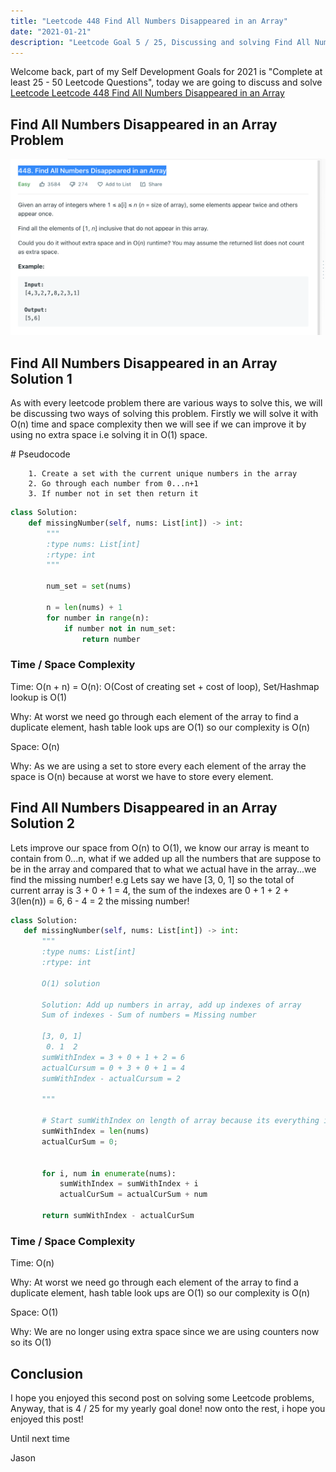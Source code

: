 ```yaml
---
title: "Leetcode 448 Find All Numbers Disappeared in an Array"
date: "2021-01-21"
description: "Leetcode Goal 5 / 25, Discussing and solving Find All Numbers Disappeared in an Array"
---
```


Welcome back, part of my Self Development Goals for 2021 is "Complete at least 25 - 50 Leetcode Questions", today we are going to discuss and solve [Leetcode Leetcode 448 Find All Numbers Disappeared in an Array](https://leetcode.com/problems/find-all-numbers-disappeared-in-an-array)

## Find All Numbers Disappeared in an Array Problem

![Find All Numbers Disappeared in an ArrayProblem](./images/all-missing-numbers.png)

## Find All Numbers Disappeared in an Array Solution 1

As with every leetcode problem there are various ways to solve this, we will be discussing two ways of solving this problem. Firstly we will solve it with O(n) time and space complexity then we will see if we can improve it by using no extra space i.e solving it in O(1) space.

\# Pseudocode

```
    1. Create a set with the current unique numbers in the array
    2. Go through each number from 0...n+1
    3. If number not in set then return it
```

```py
class Solution:
    def missingNumber(self, nums: List[int]) -> int:
        """
        :type nums: List[int]
        :rtype: int
        """

        num_set = set(nums)

        n = len(nums) + 1
        for number in range(n):
            if number not in num_set:
                return number

```

### Time / Space Complexity

Time: O(n + n) = O(n): O(Cost of creating set + cost of loop), Set/Hashmap lookup is O(1)

Why: At worst we need go through each element of the array to find a duplicate element, hash table look ups are O(1) so our complexity is O(n)

Space: O(n)

Why: As we are using a set to store every each element of the array the space is O(n) because at worst we have to store every element.

## Find All Numbers Disappeared in an Array Solution 2

Lets improve our space from O(n) to O(1), we know our array is meant to contain from 0...n, what if we added up all the numbers that are suppose to be in the array and compared that to what we actual have in the array...we find the missing number! e.g Lets say we have [3, 0, 1] so the total of current array is 3 + 0 + 1 = 4, the sum of the indexes are 0 + 1 + 2 + 3(len(n)) = 6, 6 - 4 = 2 the missing number!

```py
class Solution:
   def missingNumber(self, nums: List[int]) -> int:
       """
       :type nums: List[int]
       :rtype: int

       O(1) solution

       Solution: Add up numbers in array, add up indexes of array
       Sum of indexes - Sum of numbers = Missing number

       [3, 0, 1]
        0. 1  2
       sumWithIndex = 3 + 0 + 1 + 2 = 6
       actualCursum = 0 + 3 + 0 + 1 = 4
       sumWithIndex - actualCursum = 2

       """

       # Start sumWithIndex on length of array because its everything in array + last index as its from 0..N
       sumWithIndex = len(nums)
       actualCurSum = 0;


       for i, num in enumerate(nums):
           sumWithIndex = sumWithIndex + i
           actualCurSum = actualCurSum + num

       return sumWithIndex - actualCurSum
```

### Time / Space Complexity

Time: O(n)

Why: At worst we need go through each element of the array to find a duplicate element, hash table look ups are O(1) so our complexity is O(n)

Space: O(1)

Why: We are no longer using extra space since we are using counters now so its O(1)

## Conclusion

I hope you enjoyed this second post on solving some Leetcode problems, Anyway, that is 4 / 25 for my yearly goal done! now onto the rest, i hope you enjoyed this post!

Until next time

Jason
